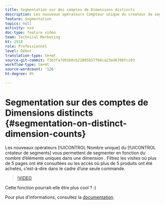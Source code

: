 ```yaml
---
title: Segmentation sur des comptes de Dimensions distincts
description: Les nouveaux opérateurs Compteur unique du créateur de segments vous permettent de segmenter en fonction du nombre d’éléments uniques au sein d’une dimension. Filtrez les visites où plus de 5 pages ont été consultées ou les accès où plus de 5 produits ont été achetés, c’est-à-dire dans le cadre d’une seule commande.
feature: Segmentation
topics: null
activity: use
doc-type: feature video
team: Technical Marketing
kt: 2918
role: Professionnel
level: Début
translation-type: tm+mt
source-git-commit: f3b3fa7d91b0cb21005b57768ca23ed6700fcc03
workflow-type: tm+mt
source-wordcount: '126'
ht-degree: 0%

---
```



# Segmentation sur des comptes de Dimensions distincts {#segmentation-on-distinct-dimension-counts}

Les nouveaux opérateurs [!UICONTROL Nombre unique] du [!UICONTROL créateur de segments] vous permettent de segmenter en fonction du nombre d’éléments uniques dans une dimension . Filtrez les visites où plus de 5 pages ont été consultées ou les accès où plus de 5 produits ont été achetés, c’est-à-dire dans le cadre d’une seule commande.

>[!VIDEO](https://video.tv.adobe.com/v/27257/?quality=9)

Cette fonction pourrait-elle être plus cool ? :)

Pour plus d&#39;informations, consultez la [documentation](https://marketing.adobe.com/resources/help/en_US/analytics/segment/seg_operators.html).
